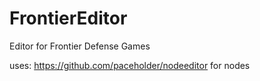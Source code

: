 # FrontierEditor
 Editor for Frontier Defense Games
 
 uses:
 https://github.com/paceholder/nodeeditor for nodes